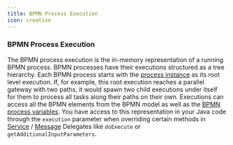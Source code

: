 ```yaml
---
title: BPMN Process Execution
icon: creative
---
```


### BPMN Process Execution

The BPMN process execution is the in-memory representation of a running BPMN process. BPMN processes have their executions structured as a tree hierarchy. Each BPMN process starts with the [process instance](https://docs.camunda.org/manual/7.21/user-guide/process-engine/process-engine-concepts/#process-instances) as its root level execution. If, for example, this root execution reaches a parallel gateway with two paths, it would spawn two child executions under itself for them to process all tasks along their paths on their own. Executions can access all the BPMN elements from the BPMN model as well as the [BPMN process variables](bpmn-process-variables.md). You have access to this representation in your Java code through the `execution` parameter when overriding certain methods in [Service](service-delegates.md) / [Message](message-delegates.md) Delegates like `doExecute` or `getAdditionalInputParameters`.